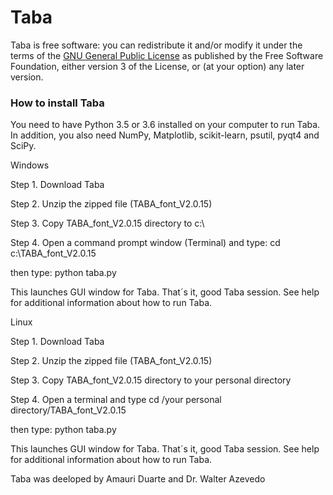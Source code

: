 # Taba

Taba is free software: you can redistribute it and/or modify it under the terms of the <a href="https://www.gnu.org/licenses/gpl.txt">GNU General Public License</a> as published by the Free Software Foundation, either version 3 of the License, or (at your option) any later version.  


<h3>How to install Taba</h3>

You need to have Python 3.5 or 3.6 installed on your computer to run Taba. In addition, you also need NumPy, Matplotlib, scikit-learn, psutil, pyqt4 and SciPy. 

Windows

Step 1. Download Taba 

Step 2. Unzip the zipped file (TABA_font_V2.0.15) 

Step 3. Copy TABA_font_V2.0.15 directory to c:\ 

Step 4. Open a command prompt window (Terminal) and type: cd c:\TABA_font_V2.0.15

then type: python taba.py

This launches GUI window for Taba. That´s it, good Taba session. See help for additional information about how to run Taba.

Linux

Step 1. Download Taba 

Step 2. Unzip the zipped file (TABA_font_V2.0.15) 

Step 3. Copy TABA_font_V2.0.15 directory to your personal directory

Step 4. Open a terminal and type cd /your personal directory/TABA_font_V2.0.15

then type: python taba.py

This launches GUI window for Taba. That´s it, good Taba session. See help for additional information about how to run Taba.


Taba was deeloped by Amauri Duarte and Dr. Walter Azevedo
